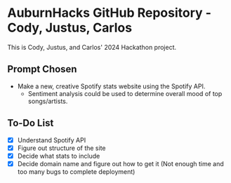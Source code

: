 # AuburnHacks GitHub Repository - Cody, Justus, Carlos
This is Cody, Justus, and Carlos' 2024 Hackathon project.
## Prompt Chosen
- Make a new, creative Spotify stats website using the Spotify API.
    - Sentiment analysis could be used to determine overall mood of top songs/artists.
## To-Do List
- [x] Understand Spotify API
- [x] Figure out structure of the site
- [x] Decide what stats to include
- [x] Decide domain name and figure out how to get it (Not enough time and too many bugs to complete deployment)
